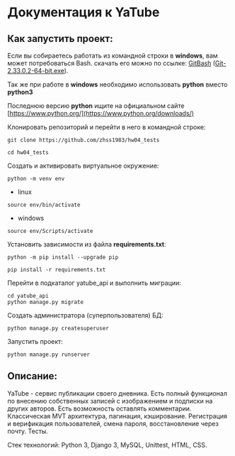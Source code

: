 # Документация к YaTube

## Как запустить проект:

Если вы собираетесь работать из командной строки в **windows**, вам может
 потребоваться Bash. скачать его можно по ссылке:
 [GitBash](https://gitforwindows.org/) ([Git-2.33.0.2-64-bit.exe](https://github.com/git-for-windows/git/releases/download/v2.33.0.windows.2/Git-2.33.0.2-64-bit.exe)).

Так же при работе в **windows** необходимо использовать **python** вместо
 **python3**

Последнюю версию **python** ищите на официальном сайте
 [https://www.python.org/](https://www.python.org/downloads/)

Клонировать репозиторий и перейти в него в командной строке:

```
git clone https://github.com/zhss1983/hw04_tests
```

```
cd hw04_tests
```

Создать и активировать виртуальное окружение:

```
python -m venv env
```

- linux
```
source env/bin/activate
```
- windows
```
source env/Scripts/activate
```

Установить зависимости из файла **requirements.txt**:

```
python -m pip install --upgrade pip
```

```
pip install -r requirements.txt
```

Перейти в подкаталог yatube_api и выполнить миграции:

```
cd yatube_api
python manage.py migrate
```

Создать администратора (суперпользователя) БД:

```
python manage.py createsuperuser
```

Запустить проект:

```
python manage.py runserver
```

## Описание:

YaTube - сервис публикации своего дневника. Есть полный функционал по внесению
 собственных записей с изображением и подписки на других авторов. Есть
 возможность оставлять комментарии. Классическая MVT архитектура, пагинация, 
 кэширование. Регистрация и верификация пользователей, смена пароля, 
 восстановление через почту. Тесты.

Стек технологий: Python 3, Django 3, MySQL, Unittest, HTML, CSS.
